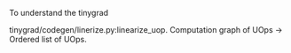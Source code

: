 To understand the tinygrad

tinygrad/codegen/linerize.py:linearize_uop. Computation graph of UOps -> Ordered list of UOps.
